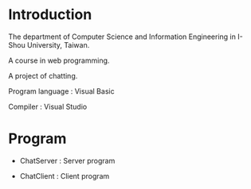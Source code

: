 # Introduction

The department of Computer Science and Information Engineering in I-Shou University, Taiwan.

A course in web programming.

A project of chatting.

Program language : Visual Basic

Compiler : Visual Studio

# Program

- ChatServer : Server program

- ChatClient : Client program
